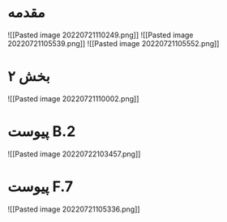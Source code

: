 
# مقدمه
![[Pasted image 20220721110249.png]]
![[Pasted image 20220721105539.png]]
![[Pasted image 20220721105552.png]]

# بخش ۲
![[Pasted image 20220721110002.png]]

# پیوست B.2
![[Pasted image 20220722103457.png]]


# پیوست F.7
![[Pasted image 20220721105336.png]]
